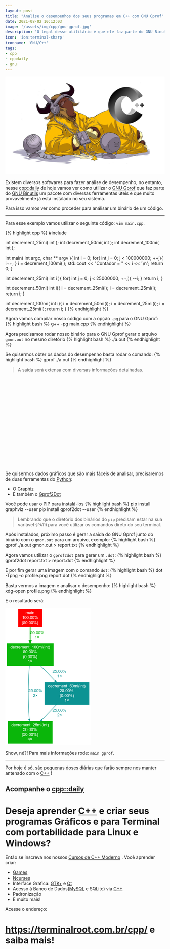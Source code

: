 ```yaml
---
layout: post
title: "Analise o desempenhos dos seus programas em C++ com GNU Gprof"
date: 2021-08-02 10:12:03
image: '/assets/img/cpp/gnu-gprof.jpg'
description: 'O legal desse utilitário é que ele faz parte do GNU Binutils e provavelmente já está no seu sistema.'
icon: 'ion:terminal-sharp'
iconname: 'GNU/C++'
tags:
- cpp
- cppdaily
- gnu
---
```


![Analise o desempenhos dos seus programas em C++ com GNU Gprof](/assets/img/cpp/gnu-gprof.jpg)

Existem diversos softwares para fazer análise de desempenho, no entanto, nesse [cpp::daily](https://terminalroot.com.br/tags#cppdaily) de hoje vamos ver como utilizar o [GNU Gprof](https://ftp.gnu.org/old-gnu/Manuals/gprof-2.9.1/html_mono/gprof.html) que faz parte do [GNU Binutils](https://www.gnu.org/software/binutils/) um pacote com diversas ferramentas úteis e que muito provavelmente já está instalado no seu sistema.

Para isso vamos ver como proceder para análisar um binário de um código.

---

Para esse exemplo vamos utilizar o seguinte código: `vim main.cpp`.

<!-- RETANGULO LARGO 2 -->
<script async src="//pagead2.googlesyndication.com/pagead/js/adsbygoogle.js"></script>
<ins class="adsbygoogle"
style="display:block; text-align:center;"
data-ad-layout="in-article"
data-ad-format="fluid"
data-ad-client="ca-pub-2838251107855362"
data-ad-slot="8549252987"></ins>
<script>
(adsbygoogle = window.adsbygoogle || []).push({});
</script>


{% highlight cpp %}
#include <iostream>

int decrement_25mi( int );
int decrement_50mi( int );
int decrement_100mi( int );


int main( int argc, char ** argv ){
  int i = 0;
  for( int j = 0; j < 100000000; ++j){
    i++;
  }
  i = decrement_100mi(i);
  std::cout << "Contador = " << i << '\n';
  return 0;
}


int decrement_25mi( int i ){
  for( int j = 0; j < 25000000; ++j){
    --i;
  }
  return i;
}

int decrement_50mi( int i){
  i = decrement_25mi(i);
  i = decrement_25mi(i);
  return i;
}

int decrement_100mi( int i){
  i = decrement_50mi(i);
  i = decrement_25mi(i);
  i = decrement_25mi(i);
  return i;
}
{% endhighlight %}

Agora vamos compilar nosso código com a opção `-pg` para o GNU Gprof:
{% highlight bash %}
g++ -pg main.cpp
{% endhighlight %}

Agora precisamos rodar nosso binário para o GNU Gprof gerar o arquivo `gmon.out` no mesmo diretório
{% highlight bash %}
./a.out
{% endhighlight %}

Se quisermos obter os dados do desempenho basta rodar o comando:
{% highlight bash %}
gprof ./a.out
{% endhighlight %}
> A saída será extensa com diversas informações detalhadas.

<!-- QUADRADO -->
<script async src="//pagead2.googlesyndication.com/pagead/js/adsbygoogle.js"></script>
<ins class="adsbygoogle"
style="display:inline-block;width:336px;height:280px"
data-ad-client="ca-pub-2838251107855362"
data-ad-slot="5351066970"></ins>
<script>
(adsbygoogle = window.adsbygoogle || []).push({});
</script>


Se quisermos dados gráficos que são mais fáceis de analisar, precisaremos de duas ferramentas do [Python](https://terminalroot.com.br/tags#python):
+ O [Graphiz](https://graphviz.org/download/)
+ E também o [Gprof2Dot](https://github.com/jrfonseca/gprof2dot)

Você pode usar o [PIP](https://pypi.org/project/pip/) para instalá-los
{% highlight bash %}
pip install graphviz --user
pip install gprof2dot --user
{% endhighlight %}
> Lembrando que o diretório dos binários do `pip` precisam estar na sua variável `$PATH` para você utilizar os comandos direto do seu terminal.

Após instalados, próximo passo é gerar a saída do GNU Gprof junto do binário com o `gmon.out` para um arquivo, exemplo:
{% highlight bash %}
gprof ./a.out gmon.out > report.txt
{% endhighlight %}

Agora vamos utilizar o `gprof2dot` para gerar um `.dot`:
{% highlight bash %}
gprof2dot report.txt > report.dot
{% endhighlight %}

E por fim gerar uma imagem com o comando `dot`:
{% highlight bash %}
dot -Tpng -o profile.png report.dot
{% endhighlight %}

Basta vermos a imagem e analisar o desempenho:
{% highlight bash %}
xdg-open profile.png
{% endhighlight %}

E o resultado será:

![Profile](/assets/img/cpp/profile.png)

Show, né?! Para mais informações rode: `main gprof`.

---

Por hoje é só, são pequenas doses diárias que farão sempre nos manter antenado com o [C++](https://terminalroot.com.br/cpp/) !

## Acompanhe o [cpp::daily](https://terminalroot.com.br/tags#cppdaily)

# Deseja aprender [C++](https://terminalroot.com.br/cpp/) e criar seus programas Gráficos e para Terminal com portabilidade para Linux e Windows?
Então se inscreva nos nossos [Cursos de C++ Moderno](https://terminalroot.com.br/cpp/) . Você aprender criar:
- [Games](https://terminalroot.com.br/tags#games)
- [Ncurses](https://terminalroot.com.br/2021/02/crie-programas-graficos-no-terminal-com-cpp-e-ncurses.html)
- Interface Gráfica: [GTK+](https://terminalroot.com.br/2020/08/anjuta-o-melhor-ide-para-c-com-gtkmm.html) e [Qt](https://terminalroot.com.br/2021/02/gerencie-suas-contas-financeiras-pessoais-com-terminal-finances.html)
- Acesso à Banco de Dados([MySQL](https://terminalroot.com.br/mysql/) e SQLite) via [C++](https://terminalroot.com.br/cpp/)
- Padronização
- E muito mais!

Acesse o endereço:
# <https://terminalroot.com.br/cpp/> e saiba mais!










